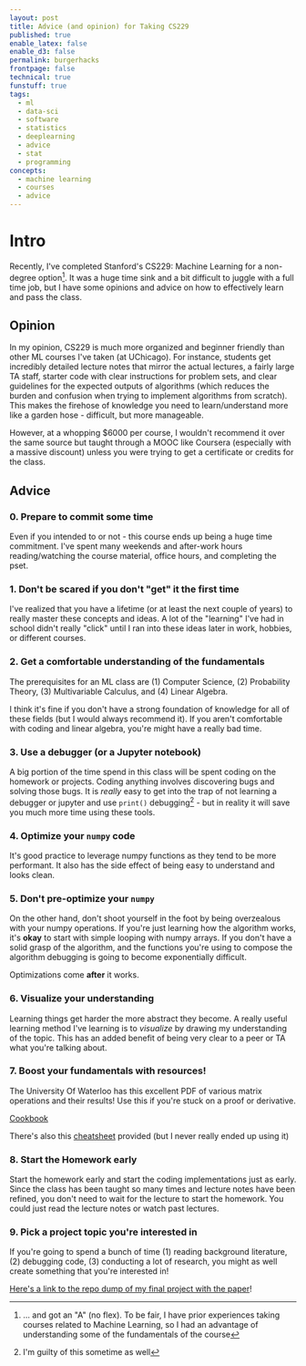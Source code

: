 ```yaml
---
layout: post
title: Advice (and opinion) for Taking CS229
published: true
enable_latex: false
enable_d3: false
permalink: burgerhacks
frontpage: false
technical: true
funstuff: true
tags:
  - ml
  - data-sci
  - software
  - statistics
  - deeplearning
  - advice
  - stat
  - programming
concepts:
  - machine learning
  - courses
  - advice
---
```


# Intro 

Recently, I've completed Stanford's CS229: Machine Learning for a non-degree option[^1]. It was a huge time sink and a bit difficult to juggle with a full time job, but I have some opinions and advice on how to effectively learn and pass the class.

[^1]: ... and got an "A" (no flex). To be fair, I have prior experiences taking courses related to Machine Learning, so I had an advantage of understanding some of the fundamentals of the course

## Opinion 
In my opinion, CS229 is much more organized and beginner friendly than other ML courses I've taken (at UChicago). For instance, students get incredibly detailed lecture notes that mirror the actual lectures, a fairly large TA staff, starter code with clear instructions for problem sets, and clear guidelines for the expected outputs of algorithms (which reduces the burden and confusion when trying to implement algorithms from scratch). This makes the firehose of knowledge you need to learn/understand more like a garden hose - difficult, but more manageable. 

However, at a whopping \$6000 per course, I wouldn't recommend it over the same source but taught through a MOOC like Coursera (especially with a massive discount) unless you were trying to get a certificate or credits for the class.

## Advice
### 0. Prepare to commit some time
Even if you intended to or not - this course ends up being a huge time commitment. I've spent many weekends and after-work hours reading/watching the course material, office hours, and completing the pset.  

### 1. Don't be scared if you don't "get" it the first time
I've realized that you have a lifetime (or at least the next couple of years) to really master these concepts and ideas. A lot of the "learning" I've had in school didn't really "click" until I ran into these ideas later in work, hobbies, or different courses. 

### 2. Get a comfortable understanding of the fundamentals
The prerequisites for an ML class are (1) Computer Science, (2) Probability Theory, (3) Multivariable Calculus, and (4) Linear Algebra. 

I think it's fine if you don't have a strong foundation of knowledge for all of these fields (but I would always recommend it). If you aren't comfortable with coding and linear algebra, you're might have a really bad time. 

### 3. Use a debugger (or a Jupyter notebook) 
A big portion of the time spend in this class will be spent coding on the homework or projects. Coding anything involves discovering bugs and solving those bugs. It is *really* easy to get into the trap of not learning a debugger or jupyter and use `print()` debugging[^2] - but in reality it will save you much more time using these tools. 

[^2]: I'm guilty of this sometime as well

### 4. Optimize your `numpy` code 
It's good practice to leverage numpy functions as they tend to be more performant. It also has the side effect of being easy to understand and looks clean. 

### 5. Don't pre-optimize your `numpy`
On the other hand, don't shoot yourself in the foot by being overzealous with your numpy operations. If you're just learning how the algorithm works, it's **okay** to start with simple looping with numpy arrays. If you don't have a solid grasp of the algorithm, and the functions you're using to compose the algorithm debugging is going to become exponentially difficult. 

Optimizations come **after** it works.

### 6. Visualize your understanding
Learning things get harder the more abstract they become. A really useful learning method I've learning is to *visualize* by drawing my understanding of the topic. This has an added benefit of being very clear to a peer or TA what you're talking about.

### 7. Boost your fundamentals with resources!
The University Of Waterloo has this excellent PDF of various matrix operations and their results! Use this if you're stuck on a proof or derivative.

[Cookbook](https://www.math.uwaterloo.ca/~hwolkowi/matrixcookbook.pdf)

There's also this [cheatsheet](https://stanford.edu/~shervine/teaching/cs-229/cheatsheet-supervised-learning) provided (but I never really ended up using it)


### 8. Start the Homework early
Start the homework early and start the coding implementations just as early. Since the class has been taught so many times and lecture notes have been refined, you don't need to wait for the lecture to start the homework. You could just read the lecture notes or watch past lectures. 

### 9. Pick a project topic you're interested in
If you're going to spend a bunch of time (1) reading background literature, (2) debugging code, (3) conducting a lot of research, you might as well create something that you're interested in!

[Here's a link to the repo dump of my final project with the paper](https://github.com/tedkim97/tf-idf-semantic-code-search)!

